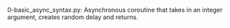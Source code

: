 0-basic_async_syntax.py: Asynchronous coroutine that takes in an integer argument, creates random delay and returns.
